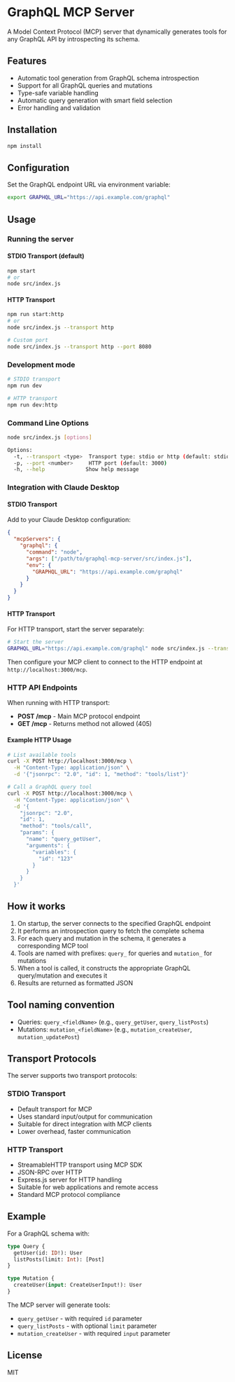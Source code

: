 # GraphQL MCP Server

A Model Context Protocol (MCP) server that dynamically generates tools for any GraphQL API by introspecting its schema.

## Features

- Automatic tool generation from GraphQL schema introspection
- Support for all GraphQL queries and mutations
- Type-safe variable handling
- Automatic query generation with smart field selection
- Error handling and validation

## Installation

```bash
npm install
```

## Configuration

Set the GraphQL endpoint URL via environment variable:

```bash
export GRAPHQL_URL="https://api.example.com/graphql"
```

## Usage

### Running the server

#### STDIO Transport (default)
```bash
npm start
# or
node src/index.js
```

#### HTTP Transport
```bash
npm run start:http
# or
node src/index.js --transport http

# Custom port
node src/index.js --transport http --port 8080
```

### Development mode

```bash
# STDIO transport
npm run dev

# HTTP transport
npm run dev:http
```

### Command Line Options

```bash
node src/index.js [options]

Options:
  -t, --transport <type>  Transport type: stdio or http (default: stdio)
  -p, --port <number>     HTTP port (default: 3000)
  -h, --help             Show help message
```

### Integration with Claude Desktop

#### STDIO Transport
Add to your Claude Desktop configuration:

```json
{
  "mcpServers": {
    "graphql": {
      "command": "node",
      "args": ["/path/to/graphql-mcp-server/src/index.js"],
      "env": {
        "GRAPHQL_URL": "https://api.example.com/graphql"
      }
    }
  }
}
```

#### HTTP Transport
For HTTP transport, start the server separately:

```bash
# Start the server
GRAPHQL_URL="https://api.example.com/graphql" node src/index.js --transport http --port 3000
```

Then configure your MCP client to connect to the HTTP endpoint at `http://localhost:3000/mcp`.

### HTTP API Endpoints

When running with HTTP transport:

- **POST /mcp** - Main MCP protocol endpoint
- **GET /mcp** - Returns method not allowed (405)

#### Example HTTP Usage

```bash
# List available tools
curl -X POST http://localhost:3000/mcp \
  -H "Content-Type: application/json" \
  -d '{"jsonrpc": "2.0", "id": 1, "method": "tools/list"}'

# Call a GraphQL query tool
curl -X POST http://localhost:3000/mcp \
  -H "Content-Type: application/json" \
  -d '{
    "jsonrpc": "2.0",
    "id": 1,
    "method": "tools/call",
    "params": {
      "name": "query_getUser",
      "arguments": {
        "variables": {
          "id": "123"
        }
      }
    }
  }'
```

## How it works

1. On startup, the server connects to the specified GraphQL endpoint
2. It performs an introspection query to fetch the complete schema
3. For each query and mutation in the schema, it generates a corresponding MCP tool
4. Tools are named with prefixes: `query_` for queries and `mutation_` for mutations
5. When a tool is called, it constructs the appropriate GraphQL query/mutation and executes it
6. Results are returned as formatted JSON

## Tool naming convention

- Queries: `query_<fieldName>` (e.g., `query_getUser`, `query_listPosts`)
- Mutations: `mutation_<fieldName>` (e.g., `mutation_createUser`, `mutation_updatePost`)

## Transport Protocols

The server supports two transport protocols:

### STDIO Transport
- Default transport for MCP
- Uses standard input/output for communication
- Suitable for direct integration with MCP clients
- Lower overhead, faster communication

### HTTP Transport
- StreamableHTTP transport using MCP SDK
- JSON-RPC over HTTP
- Express.js server for HTTP handling
- Suitable for web applications and remote access
- Standard MCP protocol compliance

## Example

For a GraphQL schema with:
```graphql
type Query {
  getUser(id: ID!): User
  listPosts(limit: Int): [Post]
}

type Mutation {
  createUser(input: CreateUserInput!): User
}
```

The MCP server will generate tools:
- `query_getUser` - with required `id` parameter
- `query_listPosts` - with optional `limit` parameter
- `mutation_createUser` - with required `input` parameter

## License

MIT